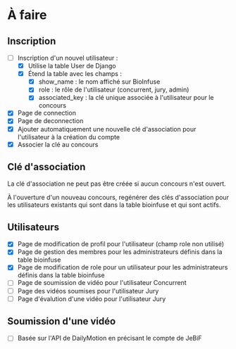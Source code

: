 # À faire

## Inscription

* [ ] Inscription d'un nouvel utilisateur :
    * [x] Utilise la table User de Django
    * [x] Étend la table avec les champs :
        * [x] show_name : le nom affiché sur BioInfuse
        * [x] role : le rôle de l'utilisateur  (concurrent, jury, admin)
        * [x] associated_key : la clé unique associée à  l'utilisateur pour le concours
* [x] Page de connection
* [x] Page de deconnection
* [x] Ajouter automatiquement une nouvelle clé d'association pour l'utilisateur à la création du compte
* [x] Associer la clé au concours

## Clé d'association

La clé d'association ne peut pas être créée si aucun concours n'est ouvert.

À l'ouverture d'un nouveau concours, regénérer des clés d'association pour
les utilisateurs existants qui sont dans la table bioinfuse et qui sont actifs.

## Utilisateurs

* [x] Page de modification de profil pour l'utilisateur (champ role non utilisé)
* [X] Page de gestion des membres pour les administrateurs définis dans la table
bioinfuse
* [X] Page de modification de role pour un utilisateur pour les administrateurs
définis dans la table bioinfuse
* [ ] Page de soumission de vidéo pour l'utilisateur Concurrent
* [ ] Page des vidéos soumises pour l'utilisateur Jury
* [ ] Page d'évalution d'une vidéo pour l'utilisateur Jury

## Soumission d'une vidéo

* [ ] Basée sur l'API de DailyMotion en précisant le compte de JeBiF